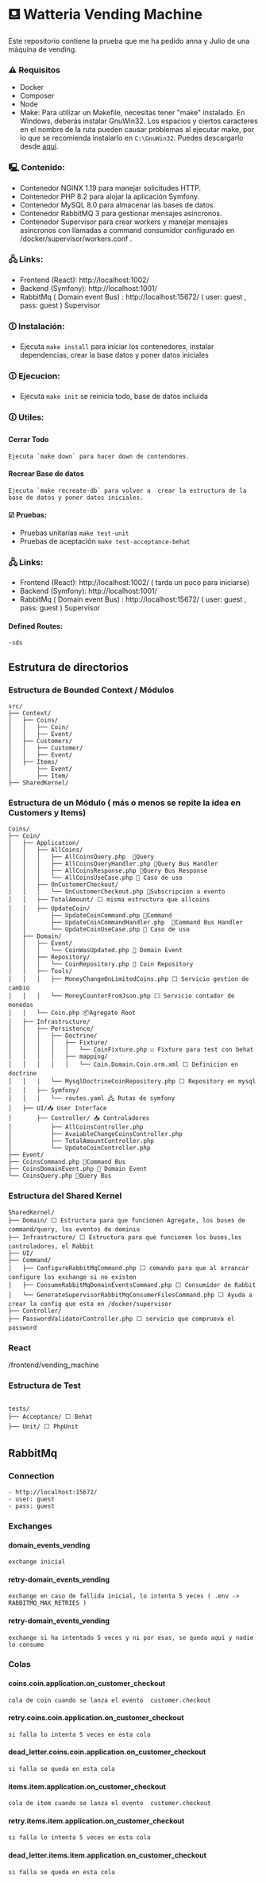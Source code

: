 # ⛾ Watteria Vending Machine

Este repositorio contiene la prueba que me ha pedido anna y Julio de una máquina de vending.

### ⚠ Requisitos
- Docker
- Composer
- Node
- Make: Para utilizar un Makefile, necesitas tener "make" instalado. En Windows, deberás instalar GnuWin32. Los espacios y ciertos caracteres en el nombre de la ruta pueden causar problemas al ejecutar make, por lo que se recomienda instalarlo en `C:\GnuWin32`. Puedes descargarlo desde [aquí](https://gnuwin32.sourceforge.net/packages/make.htm).


### 🖳 Contenido:
- Contenedor NGINX 1.19 para manejar solicitudes HTTP.
- Contenedor PHP 8.2 para alojar la aplicación Symfony.
- Contenedor MySQL 8.0 para almacenar las bases de datos.
- Contenedor RabbitMQ 3 para gestionar mensajes asíncronos.
- Contenedor Supervisor para crear workers y manejar mensajes asíncronos con llamadas a command consumidor configurado en /docker/supervisor/workers.conf .



### 🖧 Links:
- Frontend (React): http://localhost:1002/
- Backend (Symfony): http://localhost:1001/
- RabbitMq ( Domain event Bus) : http://localhost:15672/ ( user: guest , pass: guest )
  Supervisor

### 🛈 Instalación:
- Ejecuta `make install` para iniciar los contenedores, instalar dependencias, crear la base datos y poner datos iniciales

### 🛈 Ejecucion:
- Ejecuta `make init` se reinicia todo, base de datos incluida


### 🛈 Utiles:

#### Cerrar Todo
    Ejecuta `make down` para hacer down de contendores.

#### Recrear Base de datos
    Ejecuta `make recreate-db` para volver a  crear la estructura de la base de datos y poner datos iniciales.

#### ☑ Pruebas:
- Pruebas unitarias `make test-unit`
- Pruebas de aceptación `make test-acceptance-behat`


### 🖧 Links:
- Frontend (React): http://localhost:1002/ ( tarda un poco para iniciarse)
- Backend (Symfony): http://localhost:1001/
- RabbitMq ( Domain event Bus) : http://localhost:15672/ ( user: guest , pass: guest )
  Supervisor

#### Defined Routes:
    -sds


## Estrutura de directorios
### Estructura de Bounded Context / Módulos

```plaintext
src/
├── Context/
│   ├── Coins/
│   │   ├── Coin/
│   │   ├── Event/
│   ├── Customers/
│   │   ├── Customer/
│   │   ├── Event/
│   ├── Items/
│       ├── Event/
│       ├── Item/
├── SharedKernel/
```

### Estructura de  un Módulo ( más o menos se repite la idea en Customers y Items)

```plaintext
Coins/
├── Coin/
│   ├── Application/
│   │   ├── AllCoins/
│   │   │   ├── AllCoinsQuery.php  🔷Query
│   │   │   ├── AllCoinsQueryHandler.php 🔷Query Bus Handler
│   │   │   ├── AllCoinsResponse.php 🔷Query Bus Response
│   │   │   └── AllCoinsUseCase.php 🔷 Caso de uso 
│   │   ├── OnCustomerCheckout/
│   │   │   └── OnCustomerCheckout.php 🦻Subscripcion a evento
│   │   ├── TotalAmount/ ⬜ misma estructura que allcoins
│   │   ├── UpdateCoin/
│   │       ├── UpdateCoinCommand.php 🔶Command
│   │       ├── UpdateCoinCommandHandler.php  🔶Command Bus Handler
│   │       └── UpdateCoinUseCase.php 🔶 Caso de uso 
│   ├── Domain/
│   │   ├── Event/
│   │   │   └── CoinWasUpdated.php 🛜 Domain Event
│   │   ├── Repository/
│   │   │   └── CoinRepository.php 📂 Coin Repository
│   │   ├── Tools/
│   │   │   ├── MoneyChangeOnLimitedCoins.php ⬜ Servicio gestion de cambio
│   │   │   └── MoneyCounterFromJson.php ⬜ Servicio contador de monedas
│   │   └── Coin.php 📦Agregate Root
│   ├── Infrastructure/
│   │   ├── Persistence/
│   │   │   ├── Doctrine/
│   │   │   │   ├── Fixture/
│   │   │   │   │   └── CoinFixture.php ☑️ Fixture para test con behat
│   │   │   │   ├── mapping/
│   │   │   │   │   └── Coin.Domain.Coin.orm.xml ⬜ Definicion en doctrine
│   │   │   └── MysqlDoctrineCoinRepository.php ⬜ Repository en mysql
│   │   ├── Symfony/
│   │   │   └── routes.yaml 🖧 Rutas de symfony
│   ├── UI/📥 User Interface
│       ├── Controller/ 📥 Controladores
│           ├── AllCoinsController.php 
│           ├── AvaiableChangeCoinsController.php
│           ├── TotalAmountController.php
│           └── UpdateCoinController.php
├── Event/
├── CoinsCommand.php 🔶Command Bus
├── CoinsDomainEvent.php 🛜 Domain Event
└── CoinsQuery.php 🔷Query Bus
```
### Estructura del Shared Kernel

```plaintext
SharedKernel/
├── Domain/ ⬜ Estructura para que funcionen Agregate, los buses de command/query, los eventos de dominio
├── Infrastructure/ ⬜ Estructura para que funcionen los buses,los controladores, el Rabbit
├── UI/
├── Command/
│   ├── ConfigureRabbitMqCommand.php ⬜ comando para que al arrancar configure los exchange si no existen
│   ├── ConsumeRabbitMqDomainEventsCommand.php ⬜ Consumidor de Rabbit
│   └── GenerateSupervisorRabbitMqConsumerFilesCommand.php ⬜ Ayuda a crear la config que esta en /docker/supervisor
├── Controller/
├── PasswordValidatorController.php ⬜ servicio que comprueva el password
```

### React
/frontend/vending_machine

### Estructura de Test

```plaintext

tests/
├── Acceptance/ ⬜ Behat
├── Unit/ ⬜ PhpUnit

```

## RabbitMq

### Connection
```plaintext
- http://localhost:15672/
- user: guest
- pass: guest
```


### Exchanges
#### domain_events_vending
    exchange inicial
#### retry-domain_events_vending
    exchange en caso de fallida inicial, lo intenta 5 veces ( .env -> RABBITMQ_MAX_RETRIES ) 
#### retry-domain_events_vending
    exchange si ha intentado 5 veces y ni por esas, se queda aqui y nadie lo consume

### Colas
#### coins.coin.application.on_customer_checkout
    cola de coin cuando se lanza el evento 	customer.checkout
#### retry.coins.coin.application.on_customer_checkout
    si falla lo intenta 5 veces en esta cola
#### dead_letter.coins.coin.application.on_customer_checkout
    si falla se queda en esta cola
#### items.item.application.on_customer_checkout
    cola de item cuando se lanza el evento 	customer.checkout
#### retry.items.item.application.on_customer_checkout
    si falla lo intenta 5 veces en esta cola
#### dead_letter.items.item.application.on_customer_checkout
    si falla se queda en esta cola 